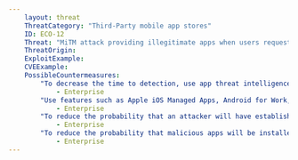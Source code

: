 ```yaml
---
    layout: threat
    ThreatCategory: "Third-Party mobile app stores"
    ID: ECO-12
    Threat: "MiTM attack providing illegitimate apps when users request legitimate apps"
    ThreatOrigin:
    ExploitExample:
    CVEExample:
    PossibleCountermeasures:
        "To decrease the time to detection, use app threat intelligence data to identify malicious applications installed on devices":
            - Enterprise
        "Use features such as Apple iOS Managed Apps, Android for Work, or Samsung KNOX Workspace that provide additional separation between personal apps and enterprise apps to mitigate the impact of malicious behaviors.":
            - Enterprise
        "To reduce the probability that an attacker will have established a MiTM on a session during which a user attempts to intall apps from a trusted source (e.g., official app store), recommend or require users to download apps when connected to a trusted and secured Wi-Fi network.":
            - Enterprise
        "To reduce the probability that malicious apps will be installed on managed devices, use app-vetting tools or services in combination with MAM solutions to push vetted apps directly onto enrolled devices over trusted and secured Wi-Fi networks.":
            - Enterprise
---
```


